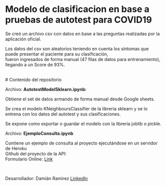 # Modelo de clasificacion en base a pruebas de autotest para COVID19
<p>Se creó un archivo csv con datos en base a las preguntas realizadas por la aplicación oficial.</p>
<p>Los datos del csv son aleatorios teniendo en cuenta los síntomas que puede presentar el paciente para su clasificación, <br>
fueron ingresados de forma manual (47 filas de datos para entrenamiento), llegando a un Score de 93%.
</p>
<br>
# Contenido del repositorio
<p>Archivo: <b>AutotestModelSklearn.ipynb:</b></p>
<p>Obtiene el set de datos armando de forma manual desde Google sheets.</p>
<p>Se crea el modelo KNeighboursClassifier de la librería sklearn y se lo entrena con los datos del autotest y sus clasificaciones.</p>
<p>Se expone como exportar o guardar el modelo con la librería joblib o pickle.</p>

<p>Archivo: <b>EjemploConsulta.ipynb</b></p>
<p>Contiene un ejemplo de consulta al proyecto ejecutándose en un servidor de Heroku<br>
Github del proyecto de la API: <a href="https://github.com/damianra/AutotestAPI-MachineLearning"></a><br>
Formulario Online: <a href="https://autotest-ml.herokuapp.com/">Link</a></p>
<br>
<p>Desarrollador: Damián Ramirez <a href="https://www.linkedin.com/in/damian-ramirez-677488172">LinkedIn</a></p>
